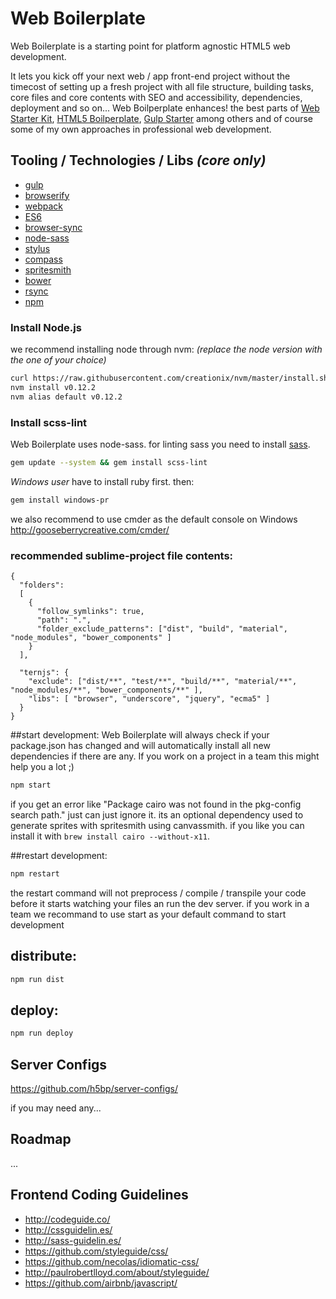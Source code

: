 # Web Boilerplate

Web Boilerplate is a starting point for platform agnostic HTML5 web development.

It lets you kick off your next web / app front-end project without the timecost of setting up a fresh project with all file structure, building tasks, core files and core contents with SEO and accessibility, dependencies, deployment and so on...
Web Boilperplate enhances! the best parts of [Web Starter Kit](https://developers.google.com/web/starter-kit/), [HTML5 Boilperplate](https://html5boilerplate.com), [Gulp Starter](https://github.com/greypants/gulp-starter) among others and of course some of my own approaches in professional web development.

## Tooling / Technologies / Libs *(core only)*

- [gulp](http://gulpjs.com)
- [browserify](http://browserify.org)
- [webpack](https://webpack.github.io) 
- [ES6](https://people.mozilla.org/~jorendorff/es6-draft.html)
- [browser-sync](http://www.browsersync.io)
- [node-sass](https://github.com/sass/node-sass)
- [stylus](https://learnboost.github.io/stylus)
- [compass](http://compass-style.org)
- [spritesmith](https://github.com/Ensighten/spritesmith)
- [bower](http://bower.io)
- [rsync](https://github.com/jedrichards/rsyncwrapper)
- [npm](https://www.npmjs.com/) 

### Install Node.js
we recommend installing node through nvm: *(replace the node version with the one of your choice)*

```bash
curl https://raw.githubusercontent.com/creationix/nvm/master/install.sh | bash
nvm install v0.12.2
nvm alias default v0.12.2
```

### Install scss-lint
Web Boilerplate uses node-sass. for linting sass you need to install [sass](http://sass-lang.com/install). 

```bash
gem update --system && gem install scss-lint
```

*Windows user* have to install ruby first. then:

```bash
gem install windows-pr 
```
we also recommend to use cmder as the default console on Windows 
<http://gooseberrycreative.com/cmder/>




### recommended sublime-project file contents:
```
{
  "folders":
  [
    {
      "follow_symlinks": true,
      "path": ".",
      "folder_exclude_patterns": ["dist", "build", "material", "node_modules", "bower_components" ]
    }
  ],

  "ternjs": {
    "exclude": ["dist/**", "test/**", "build/**", "material/**", "node_modules/**", "bower_components/**" ],
    "libs": [ "browser", "underscore", "jquery", "ecma5" ]
  }
}

```

##start development:
Web Boilerplate will always check if your package.json has changed and will automatically install all new dependencies if there are any. If you work on a project in a team this might help you a lot ;)

```bash
npm start
```

if you get an error like "Package cairo was not found in the pkg-config search path." just can just ignore it. its an optional dependency used to generate sprites with spritesmith using canvassmith. if you like you can install it with `brew install cairo --without-x11`.

##restart development:
```bash
npm restart
```
the restart command will not preprocess / compile / transpile your code before it starts watching your files an run the dev server. if you work in a team we recommand to use start as your default command to start development

## distribute:
```bash
npm run dist
```
## deploy:
```bash
npm run deploy
```

## Server Configs

<https://github.com/h5bp/server-configs/>

if you may need any...


## Roadmap
...

## Frontend Coding Guidelines

* <http://codeguide.co/>
* <http://cssguidelin.es/>
* <http://sass-guidelin.es/>
* <https://github.com/styleguide/css/>
* <https://github.com/necolas/idiomatic-css/>
* <http://paulrobertlloyd.com/about/styleguide/>
* <https://github.com/airbnb/javascript/>

